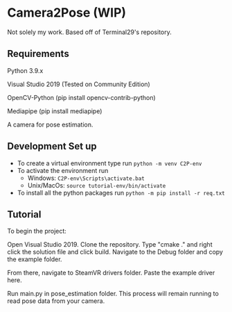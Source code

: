 #  Camera2Pose (WIP)

Not solely my work. Based off of Terminal29's repository.

## Requirements

Python 3.9.x

Visual Studio 2019 (Tested on Community Edition)

OpenCV-Python (pip install opencv-contrib-python)

Mediapipe (pip install mediapipe)

A camera for pose estimation.

## Development Set up
- To create a virtual environment type run `python -m venv C2P-env` 
- To activate the environment run 
    - Windows: `C2P-env\Scripts\activate.bat`
    - Unix/MacOs:  `source tutorial-env/bin/activate`
- To install all the python packages run `python -m pip install -r req.txt`





## Tutorial

To begin the project:

Open Visual Studio 2019. Clone the repository. Type "cmake ." and right click the solution file and click build. Navigate to the Debug folder and copy the example folder.

From there, navigate to SteamVR drivers folder. Paste the example driver here.

Run main.py in pose_estimation folder. This process will remain running to read pose data from your camera.



